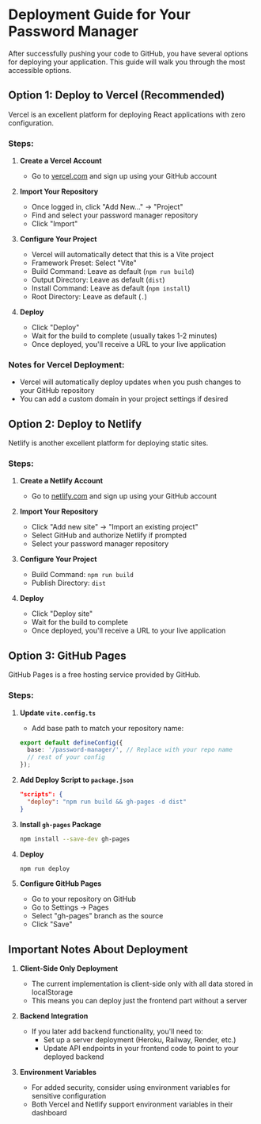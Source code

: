 # Deployment Guide for Your Password Manager

After successfully pushing your code to GitHub, you have several options for deploying your application. This guide will walk you through the most accessible options.

## Option 1: Deploy to Vercel (Recommended)

Vercel is an excellent platform for deploying React applications with zero configuration.

### Steps:

1. **Create a Vercel Account**
   - Go to [vercel.com](https://vercel.com) and sign up using your GitHub account

2. **Import Your Repository**
   - Once logged in, click "Add New..." → "Project"
   - Find and select your password manager repository
   - Click "Import"

3. **Configure Your Project**
   - Vercel will automatically detect that this is a Vite project
   - Framework Preset: Select "Vite"
   - Build Command: Leave as default (`npm run build`)
   - Output Directory: Leave as default (`dist`)
   - Install Command: Leave as default (`npm install`)
   - Root Directory: Leave as default (`.`)

4. **Deploy**
   - Click "Deploy"
   - Wait for the build to complete (usually takes 1-2 minutes)
   - Once deployed, you'll receive a URL to your live application

### Notes for Vercel Deployment:
- Vercel will automatically deploy updates when you push changes to your GitHub repository
- You can add a custom domain in your project settings if desired

## Option 2: Deploy to Netlify

Netlify is another excellent platform for deploying static sites.

### Steps:

1. **Create a Netlify Account**
   - Go to [netlify.com](https://netlify.com) and sign up using your GitHub account

2. **Import Your Repository**
   - Click "Add new site" → "Import an existing project"
   - Select GitHub and authorize Netlify if prompted
   - Select your password manager repository

3. **Configure Your Project**
   - Build Command: `npm run build`
   - Publish Directory: `dist`

4. **Deploy**
   - Click "Deploy site"
   - Wait for the build to complete
   - Once deployed, you'll receive a URL to your live application

## Option 3: GitHub Pages

GitHub Pages is a free hosting service provided by GitHub.

### Steps:

1. **Update `vite.config.ts`**
   - Add base path to match your repository name:
   ```typescript
   export default defineConfig({
     base: '/password-manager/', // Replace with your repo name
     // rest of your config
   });
   ```

2. **Add Deploy Script to `package.json`**
   ```json
   "scripts": {
     "deploy": "npm run build && gh-pages -d dist"
   }
   ```

3. **Install `gh-pages` Package**
   ```bash
   npm install --save-dev gh-pages
   ```

4. **Deploy**
   ```bash
   npm run deploy
   ```

5. **Configure GitHub Pages**
   - Go to your repository on GitHub
   - Go to Settings → Pages
   - Select "gh-pages" branch as the source
   - Click "Save"

## Important Notes About Deployment

1. **Client-Side Only Deployment**
   - The current implementation is client-side only with all data stored in localStorage
   - This means you can deploy just the frontend part without a server

2. **Backend Integration**
   - If you later add backend functionality, you'll need to:
     - Set up a server deployment (Heroku, Railway, Render, etc.)
     - Update API endpoints in your frontend code to point to your deployed backend

3. **Environment Variables**
   - For added security, consider using environment variables for sensitive configuration
   - Both Vercel and Netlify support environment variables in their dashboard